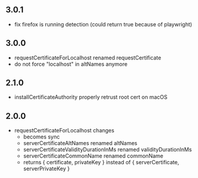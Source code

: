 ## 3.0.1

- fix firefox is running detection (could return true because of playwright)

## 3.0.0

- requestCertificateForLocalhost renamed requestCertificate
- do not force "localhost" in altNames anymore

## 2.1.0

- installCertificateAuthority properly retrust root cert on macOS

## 2.0.0

- requestCertificateForLocalhost changes
  - becomes sync
  - serverCertificateAltNames renamed altNames
  - serverCertificateValidityDurationInMs renamed validityDurationInMs
  - serverCertificateCommonName renamed commonName
  - returns { certificate, privateKey } instead of { serverCertificate, serverPrivateKey }

